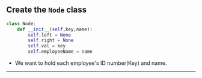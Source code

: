 <!--{type:code steps1}-->
<!--{title:Create the `Node` class}-->
## Create the `Node` class
```python
class Node: 
    def __init__(self,key,name): 
        self.left = None
        self.right = None
        self.val = key
        self.employeeName = name
```
- We want to hold each employee's ID number(Key) and name.
-------------------------------------------------

[for speaker]: <> (We added arguments to the `Node` class initializer function that we will use to let us store the important data we want to store about each employee's ID number[Key] and name.)

[for speaker]: <> (For our employee information tree, we weant to hold the key, and **name** for each employee of the company.Therefore, we must slightly modify our 'Node' class to allow us to encompass that data.)

[for speaker]: <> (We are now assigning the name of the employee to be the key that we identify each node as, which is an implementation choice. You could really use any data aspect as the key for each employee. It is just what we will use to identify a certain node.)